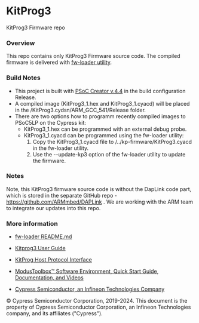 # KitProg3
KitProg3 Firmware repo

### Overview

This repo contains only KitProg3 Firmware source code.
The compiled firmware is delivered with [fw-loader utility](https://github.com/Infineon/Firmware-loader).

### Build Notes

- This project is built with [PSoC Creator v.4.4](https://www.infineon.com/cms/en/design-support/tools/sdk/psoc-software/psoc-creator/) in the build configuration Release.
- A compiled image (KitProg3_1.hex and KitProg3_1.cyacd) will be placed in the /KitProg3.cydsn/ARM_GCC_541/Release folder.
- There are two options how to programm recently compiled images to PSoC5LP on the Cypress kit:
  - KitProg3_1.hex can be programmed with an external debug probe.
  - KitProg3_1.cyacd can be programmed using the fw-loader utility:
     1. Copy the KitProg3_1.cyacd file to <install folder fw-loader utility>/../kp-firmware/KitProg3.cyacd in the fw-loader utility.
     2. Use the --update-kp3 option of the fw-loader utility to update the firmware.

### Notes
Note, this KitProg3 firmware source code is without the DapLink code part, which is stored in the separate GitHub repo - https://github.com/ARMmbed/DAPLink . We are working with the ARM team to integrate our updates into this repo.

### More information

-   [fw-loader README.md](https://github.com/Infineon/Firmware-loader/blob/master/README.md)

-   [Kitprog3 User Guide](https://www.infineon.com/documentation/development-kitsboards/kitprog-user-guide)

-   [KitProg Host Protocol Interface](https://www.infineon.com/dgdl/Infineon-KitProg_Host_Protocol_Interface-UserManual-v01_00-EN.pdf?fileId=8ac78c8c7d0d8da4017d0f0125c8185e)

-   [ModusToolbox™ Software Environment, Quick Start Guide, Documentation, and
    Videos](https://www.infineon.com/modustoolbox)

-   [Cypress Semiconductor, an Infineon Technologies Company](http://www.cypress.com)

© Cypress Semiconductor Corporation, 2019-2024. This document is the property of Cypress Semiconductor Corporation, an Infineon Technologies company, and its affiliates ("Cypress").
